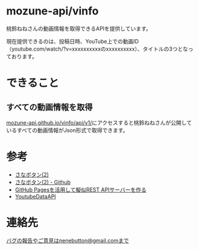 # mozune-api/vinfo

桃鈴ねねさんの動画情報を取得できるAPIを提供しています。

現在提供できるのは、投稿日時、YouTube上での動画ID（youtube.com/watch/?v=xxxxxxxxxxのxxxxxxxxxx）、タイトルの3つとなっております。

# できること

## すべての動画情報を取得

[mozune-api.github.io/vinfo/api/v1/](mozune-api.github.io/vinfo/api/v1/)にアクセスすると桃鈴ねねさんが公開しているすべての動画情報がJson形式で取得できます。

# 参考

- [さなボタン(2)](https://www.natorisana.love/)
- [さなボタン(2) - Github](https://github.com/sanabutton)
- [GitHub Pagesを活用して擬似REST APIサーバーを作る](https://qiita.com/Kanahiro/items/9cfa6fa5cc9c3fcb57fd)
- [YoutubeDataAPI](https://developers.google.com/youtube/v3/docs?hl=ja)

# 連絡先

バグの報告やご意見はnenebutton@gmail.comまで